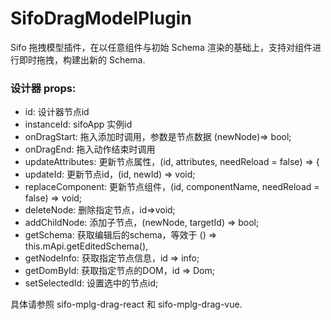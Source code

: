 # SifoDragModelPlugin

Sifo 拖拽模型插件，在以任意组件与初始 Schema 渲染的基础上，支持对组件进行即时拖拽，构建出新的 Schema.

### 设计器 props:
* id: 设计器节点id
* instanceId: sifoApp 实例id
* onDragStart: 拖入添加时调用，参数是节点数据 (newNode)=> bool;
* onDragEnd: 拖入动作结束时调用
* updateAttributes: 更新节点属性，(id, attributes, needReload = false) => {
* updateId: 更新节点id，(id, newId) => void;
* replaceComponent: 更新节点组件，(id, componentName, needReload = false) => void;
* deleteNode: 删除指定节点，id=>void;
* addChildNode: 添加子节点，(newNode, targetId) => bool;
* getSchema: 获取编辑后的schema，等效于 () => this.mApi.getEditedSchema(),
* getNodeInfo: 获取指定节点信息，id => info;
* getDomById: 获取指定节点的DOM，id => Dom;
* setSelectedId: 设置选中的节点id;

具体请参照 sifo-mplg-drag-react 和 sifo-mplg-drag-vue.